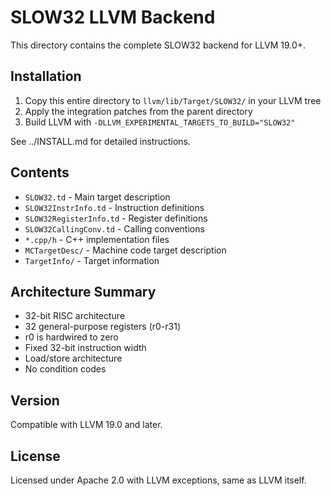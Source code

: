 # SLOW32 LLVM Backend

This directory contains the complete SLOW32 backend for LLVM 19.0+.

## Installation

1. Copy this entire directory to `llvm/lib/Target/SLOW32/` in your LLVM tree
2. Apply the integration patches from the parent directory
3. Build LLVM with `-DLLVM_EXPERIMENTAL_TARGETS_TO_BUILD="SLOW32"`

See ../INSTALL.md for detailed instructions.

## Contents

- `SLOW32.td` - Main target description
- `SLOW32InstrInfo.td` - Instruction definitions
- `SLOW32RegisterInfo.td` - Register definitions
- `SLOW32CallingConv.td` - Calling conventions
- `*.cpp/h` - C++ implementation files
- `MCTargetDesc/` - Machine code target description
- `TargetInfo/` - Target information

## Architecture Summary

- 32-bit RISC architecture
- 32 general-purpose registers (r0-r31)
- r0 is hardwired to zero
- Fixed 32-bit instruction width
- Load/store architecture
- No condition codes

## Version

Compatible with LLVM 19.0 and later.

## License

Licensed under Apache 2.0 with LLVM exceptions, same as LLVM itself.